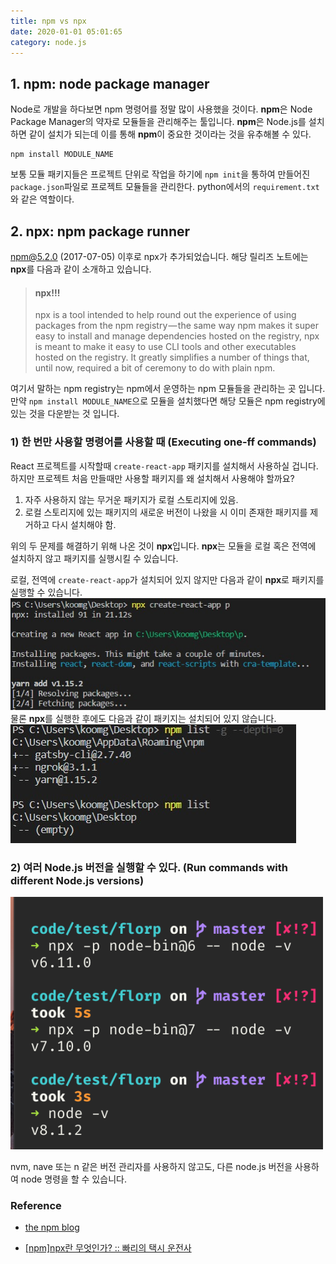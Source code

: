 ```yaml
---
title: npm vs npx
date: 2020-01-01 05:01:65
category: node.js
---
```


## 1. npm: node package manager

Node로 개발을 하다보면 npm 명령어를 정말 많이 사용했을 것이다. **npm**은 Node Package Manager의 약자로 모듈들을 관리해주는 툴입니다. **npm**은 Node.js를 설치하면 같이 설치가 되는데 이를 통해 **npm**이 중요한 것이라는 것을 유추해볼 수 있다.

```shell
npm install MODULE_NAME
```

보통 모듈 패키지들은 프로젝트 단위로 작업을 하기에 `npm init`을 통하여 만들어진 `package.json`파일로 프로젝트 모듈들을 관리한다. python에서의 `requirement.txt`와 같은 역할이다.

## 2. npx: npm package runner

[npm@5.2.0](https://github.com/npm/npm/releases/tag/v5.2.0) (2017-07-05) 이후로 npx가 추가되었습니다. 해당 릴리즈 노트에는 **npx**를 다음과 같이 소개하고 있습니다.

> #### npx!!!
>
> npx is a tool intended to help round out the experience of using packages from the npm registry — the same way npm makes it super easy to install and manage dependencies hosted on the registry, npx is meant to make it easy to use CLI tools and other executables hosted on the registry. It greatly simplifies a number of things that, until now, required a bit of ceremony to do with plain npm.

여기서 말하는 npm registry는 npm에서 운영하는 npm 모듈들을 관리하는 곳 입니다. 만약 `npm install MODULE_NAME`으로 모듈을 설치했다면 해당 모듈은 npm registry에 있는 것을 다운받는 것 입니다.

### 1) 한 번만 사용할 명령어를 사용할 때 (Executing one-ff commands)

React 프로젝트를 시작할때 `create-react-app` 패키지를 설치해서 사용하실 겁니다. 하지만 프로젝트 처음 만들때만 사용할 패키지를 왜 설치해서 사용해야 할까요?

1. 자주 사용하지 않는 무거운 패키지가 로컬 스토리지에 있음.
2. 로컬 스토리지에 있는 패키지의 새로운 버전이 나왔을 시 이미 존재한 패키지를 제거하고 다시 설치해야 함.

위의 두 문제를 해결하기 위해 나온 것이 **npx**입니다. **npx**는 모듈을 로컬 혹은 전역에 설치하지 않고 패키지를 실행시킬 수 있습니다.

로컬, 전역에 `create-react-app`가 설치되어 있지 않지만 다음과 같이 **npx**로 패키지를 실행할 수 있습니다.
<img src='./images/npx01.jpg'/>
물론 **npx**를 실행한 후에도 다음과 같이 패키지는 설치되어 있지 않습니다.
<img src='./images/npx02.jpg'/>

### 2) 여러 Node.js 버전을 실행할 수 있다. (Run commands with different Node.js versions)

<img src='./images/npx03.png'/>

nvm, nave 또는 n 같은 버전 관리자를 사용하지 않고도, 다른 node.js 버전을 사용하여 node 명령을 할 수 있습니다.

### Reference

- [the npm blog](https://blog.npmjs.org/post/162869356040/introducing-npx-an-npm-package-runner)

- [[npm]npx란 무엇인가? :: 빠리의 택시 운전사](https://geonlee.tistory.com/32)
